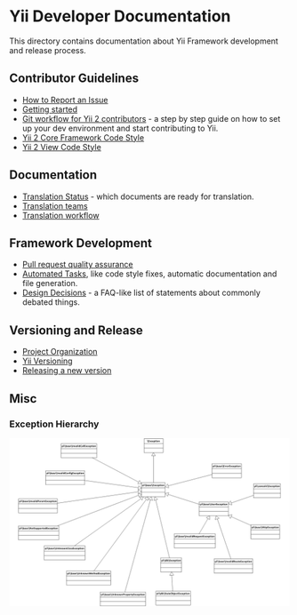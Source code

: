 Yii Developer Documentation
===========================

This directory contains documentation about Yii Framework development and release process.

Contributor Guidelines
----------------------

- [How to Report an Issue](report-an-issue.md)
- [Getting started](getting-started.md)
- [Git workflow for Yii 2 contributors](git-workflow.md) - a step by step guide on how to set up your dev environment and start contributing to Yii.
- [Yii 2 Core Framework Code Style](core-code-style.md)
- [Yii 2 View Code Style](view-code-style.md)


Documentation
-------------

- [Translation Status](translation-status.md) - which documents are ready for translation.
- [Translation teams](translation-teams.md)
- [Translation workflow](translation-workflow.md)


Framework Development
---------------------

- [Pull request quality assurance](pull-request-qa.md)
- [Automated Tasks](automation.md), like code style fixes, automatic documentation and file generation.
- [Design Decisions](design-decisions.md) - a FAQ-like list of statements about commonly debated things.

Versioning and Release
----------------------

- [Project Organization](project-organization.md)
- [Yii Versioning](versions.md)
- [Releasing a new version](release.md)

Misc
----

### Exception Hierarchy

![Yii Framework Exception Hierarchy](exception_hierarchy.png)
